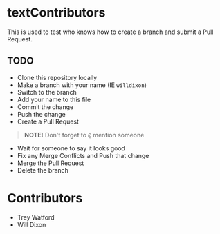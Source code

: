 # textContributors

This is used to test who knows how to create a branch and submit a Pull Request.

## TODO

* Clone this repository locally
* Make a branch with your name (IE `willdixon`)
* Switch to the branch
* Add your name to this file
* Commit the change
* Push the change
* Create a Pull Request

>**NOTE:** Don't forget to `@` mention someone

* Wait for someone to say it looks good
* Fix any Merge Conflicts and Push that change
* Merge the Pull Request
* Delete the branch

# Contributors

* Trey Watford
* Will Dixon
